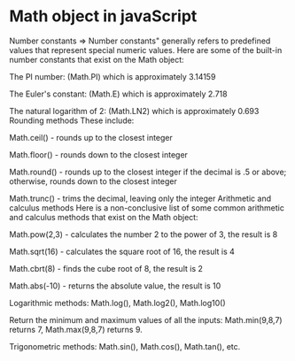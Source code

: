 # Math object in javaScript

Number constants => Number constants" generally refers to predefined values that represent special numeric values.
Here are some of the built-in number constants that exist on the Math object:

The PI number: (Math.PI) which is approximately 3.14159

The Euler's constant: (Math.E) which is approximately 2.718

The natural logarithm of 2: (Math.LN2) which is approximately 0.693
Rounding methods
These include:

Math.ceil() - rounds up to the closest integer

Math.floor() - rounds down to the closest integer

Math.round() - rounds up to the closest integer if the decimal is .5 or above; otherwise, rounds down to the closest integer

Math.trunc() - trims the decimal, leaving only the integer
Arithmetic and calculus methods
Here is a non-conclusive list of some common arithmetic and calculus methods that exist on the Math object:

Math.pow(2,3) - calculates the number 2 to the power of 3, the result is 8

Math.sqrt(16) - calculates the square root of 16, the result is 4

Math.cbrt(8) - finds the cube root of 8, the result is 2

Math.abs(-10) - returns the absolute value, the result is 10

Logarithmic methods: Math.log(), Math.log2(), Math.log10()

Return the minimum and maximum values of all the inputs: Math.min(9,8,7) returns 7, Math.max(9,8,7) returns 9.

Trigonometric methods: Math.sin(), Math.cos(), Math.tan(), etc.

